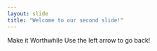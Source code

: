 ```yaml
---
layout: slide
title: "Welcome to our second slide!"
---
```

Make it Worthwhile
Use the left arrow to go back!
